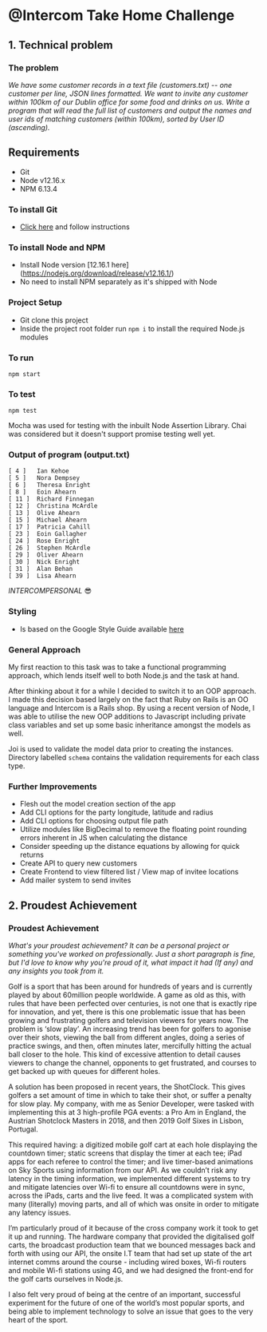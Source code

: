 # @Intercom Take Home Challenge

## 1. Technical problem

### The problem
*We have some customer records in a text file (customers.txt) -- one customer per line, JSON
lines formatted. We want to invite any customer within 100km of our Dublin office for some food
and drinks on us. Write a program that will read the full list of customers and output the names
and user ids of matching customers (within 100km), sorted by User ID (ascending).*

## Requirements
  * Git
  * Node v12.16.x
  * NPM 6.13.4

### To install Git
  * [Click here](https://git-scm.com/downloads) and follow instructions

### To install Node and NPM
* Install Node version [12.16.1 here] (https://nodejs.org/download/release/v12.16.1/)
* No need to install NPM separately as it's shipped with Node

### Project Setup
* Git clone this project
* Inside the project root folder run ``npm i`` to install the required Node.js modules

### To run
```npm start```

### To test
```npm test```

Mocha was used for testing with the inbuilt Node Assertion Library. Chai was considered but it doesn't support promise testing well yet. 

### Output of program (output.txt)
```
[ 4 ] 	Ian Kehoe
[ 5 ] 	Nora Dempsey
[ 6 ] 	Theresa Enright
[ 8 ] 	Eoin Ahearn
[ 11 ] 	Richard Finnegan
[ 12 ] 	Christina McArdle
[ 13 ] 	Olive Ahearn
[ 15 ] 	Michael Ahearn
[ 17 ] 	Patricia Cahill
[ 23 ] 	Eoin Gallagher
[ 24 ] 	Rose Enright
[ 26 ] 	Stephen McArdle
[ 29 ] 	Oliver Ahearn
[ 30 ] 	Nick Enright
[ 31 ] 	Alan Behan
[ 39 ] 	Lisa Ahearn
```
*INTERCOMPERSONAL* :sunglasses:

### Styling 
 - Is based on the Google Style Guide available [here](https://google.github.io/styleguide/jsguide.html)

### General Approach
My first reaction to this task was to take a functional programming approach, which lends itself well to both Node.js and the task at hand. 

After thinking about it for a while I decided to switch it to an OOP approach. I made this decision based largely on the fact that Ruby on Rails is an OO language and Intercom is a Rails shop. By using a recent version of Node, I was able to utilise the new OOP additions to Javascript including private class variables and set up some basic inheritance amongst the  models as well. 

Joi is used to validate the model data prior to creating the instances. Directory labelled ``schema`` contains the validation requirements for each class type. 

### Further Improvements
* Flesh out the model creation section of the app
* Add CLI options for the party longitude, latitude and radius
* Add CLI options for choosing output file path
* Utilize modules like BigDecimal to remove the floating point rounding errors inherent in JS when calculating the distance
* Consider speeding up the distance equations by allowing for quick returns
* Create API to query new customers
* Create Frontend to view filtered list / View map of invitee locations
* Add mailer system to send invites

## 2. Proudest Achievement

### Proudest Achievement
*What's your proudest achievement? It can be a personal project or something you've worked on
professionally. Just a short paragraph is fine, but I'd love to know why you're proud of it, what
impact it had (If any) and any insights you took from it.*


Golf is a sport that has been around for hundreds of years and is currently played by about 60million people worldwide. 
A game as old as this, with rules that have been perfected over centuries, is not one that is exactly ripe for innovation, and yet, there is this one problematic issue that has been growing and frustrating golfers and television viewers for years now. 
The problem is ‘slow play’. An increasing trend has been for golfers to agonise over their shots, viewing the ball from different angles, doing a series of practice swings, and then, often minutes later, mercifully hitting the actual ball closer to the hole. This kind of excessive attention to detail causes viewers to change the channel, opponents to get frustrated, and courses to get backed up with queues for different holes. 

A solution has been proposed in recent years, the ShotClock. This gives golfers a set amount of time in which to take their shot, or suffer a penalty for slow play. My company, with me as Senior Developer, were tasked with implementing this at 3 high-profile PGA events: a Pro Am in England, the Austrian Shotclock Masters in 2018, and then 2019 Golf Sixes in Lisbon, Portugal. 

This required having: a digitized mobile golf cart at each hole displaying the countdown timer; static screens that display the timer at each tee; iPad apps for each referee to control the timer; and live timer-based animations on Sky Sports using information from our API. 
As we couldn’t risk any latency in the timing information, we implemented different systems to try and mitigate latencies over Wi-fi to ensure all countdowns were in sync, across the iPads, carts and the live feed. It was a complicated system with many (literally) moving parts, and all of which was onsite in order to mitigate any latency issues. 

I’m particularly proud of it because of the cross company work it took to get it up and running. The hardware company that provided the digitalised golf carts, the broadcast production team that we bounced messages back and forth with using our API, the onsite I.T team that had set up state of the art internet comms around the course -  including wired boxes, Wi-fi routers and mobile Wi-fi stations using 4G, and we had designed the front-end for the golf carts ourselves in Node.js. 

I also felt very proud of being at the centre of an important, successful experiment for the future of one of the world’s most popular sports, and being able to implement technology to solve an issue that goes to the very heart of the sport. 
